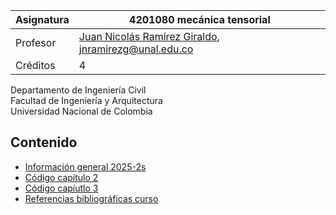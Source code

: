 | Asignatura | 4201080 mecánica tensorial                                                             |
| ---        | ---                                                                                    |
| Profesor   | [Juan Nicolás Ramírez Giraldo](https://github.com/jnramirezg/), jnramirezg@unal.edu.co |
| Créditos   | 4                                                                                      |

Departamento de Ingeniería Civil\
Facultad de Ingeniería y Arquitectura\
Universidad Nacional de Colombia


## Contenido
- [Información general 2025-2s](/docs/informacion_general_2025-2s.md)
- [Código capítulo 2](https://github.com/diegoandresalvarez/solidos/tree/master/codigo/02_esfuerzos)
- [Código capíutlo 3](https://github.com/diegoandresalvarez/solidos/tree/master/codigo/03_deformaciones)
- [Referencias bibliográficas curso](/docs/referencias_curso.md)
